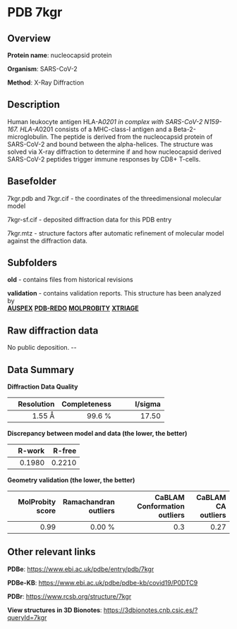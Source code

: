 # PDB 7kgr

## Overview

**Protein name**: nucleocapsid protein

**Organism**: SARS-CoV-2

**Method**: X-Ray Diffraction

## Description

Human leukocyte antigen HLA-A*0201 in complex with SARS-CoV-2 N159-167. HLA-A*0201 consists of a MHC-class-I antigen and a Beta-2-microglobulin. The peptide is derived from the nucleocapsid protein of SARS-CoV-2 and bound between the alpha-helices. The structure was solved via X-ray diffraction to determine if and how nucleocapsid derived SARS-CoV-2 peptides trigger immune responses by CD8+ T-cells.

## Basefolder

7kgr.pdb and 7kgr.cif - the coordinates of the threedimensional molecular model

7kgr-sf.cif - deposited diffraction data for this PDB entry

7kgr.mtz - structure factors after automatic refinement of molecular model against the diffraction data.

## Subfolders



**old** - contains files from historical revisions

**validation** - contains validation reports. This structure has been analyzed by <br>[**AUSPEX**](https://github.com/thorn-lab/coronavirus_structural_task_force/tree/master/pdb/nucleocapsid_protein/SARS-CoV-2/7kgr/validation/auspex) [**PDB-REDO**](https://github.com/thorn-lab/coronavirus_structural_task_force/tree/master/pdb/nucleocapsid_protein/SARS-CoV-2/7kgr/validation/pdb-redo) [**MOLPROBITY**](https://github.com/thorn-lab/coronavirus_structural_task_force/tree/master/pdb/nucleocapsid_protein/SARS-CoV-2/7kgr/validation/molprobity) [**XTRIAGE**](https://github.com/thorn-lab/coronavirus_structural_task_force/blob/master/pdb/nucleocapsid_protein/SARS-CoV-2/7kgr/validation/Xtriage_output.log)   



## Raw diffraction data

No public deposition. --<br> 

## Data Summary
**Diffraction Data Quality**

|   | Resolution | Completeness| I/sigma |
|---|-------------:|----------------:|--------------:|
|   |1.55 Å|99.6  %|<img width=50/>17.50|

**Discrepancy between model and data (the lower, the better)**

|   | **R-work**| **R-free**   
|---|-------------:|----------------:|           
||  0.1980|  0.2210|

**Geometry validation (the lower, the better)**

|   |**MolProbity<br>score**| **Ramachandran<br>outliers** | **CaBLAM<br>Conformation outliers** | **CaBLAM<br>CA outliers** |
|---|-------------:|----------------:|----------------:|----------------:|
||  0.99|  0.00 %|0.3|0.27|

 

 



## Other relevant links 
**PDBe**:  https://www.ebi.ac.uk/pdbe/entry/pdb/7kgr

**PDBe-KB**: https://www.ebi.ac.uk/pdbe/pdbe-kb/covid19/P0DTC9 
 
**PDBr**: https://www.rcsb.org/structure/7kgr 

**View structures in 3D Bionotes**: https://3dbionotes.cnb.csic.es/?queryId=7kgr

